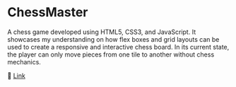 # ChessMaster

A chess game developed using HTML5, CSS3, and JavaScript. It showcases my understanding on how flex boxes and grid layouts can be used to create a responsive and interactive chess board. In its current state, the player can only move pieces from one tile to another without chess mechanics.

🔗 [Link](https://zeraphim.github.io/ChessMaster/)
